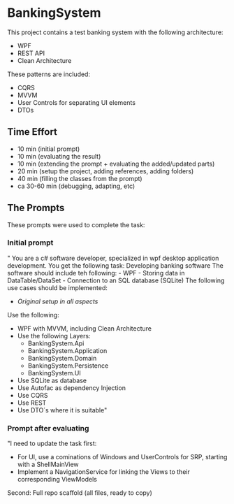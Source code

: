 # BankingSystem

This project contains a test banking system with the following architecture:

- WPF
- REST API
- Clean Architecture

These patterns are included:

- CQRS 
- MVVM
- User Controls for separating UI elements
- DTOs

## Time Effort

- 10 min (initial prompt)
- 10 min (evaluating the result)
- 10 min (extending the prompt + evaluating the added/updated parts)
- 20 min (setup the project, adding references, adding folders)
- 40 min (filling the classes from the prompt)
- ca 30-60 min (debugging, adapting, etc)

## The Prompts
These prompts were used to complete the task:

### Initial prompt

" You are a c# software developer, specialized in wpf desktop application development. You get the following task: Developing banking software The software should include teh following: - WPF - Storing data in DataTable/DataSet - Connection to an SQL database (SQLite) The following use cases should be implemented: 
- *Original setup in all aspects*
    

Use the following: 
- WPF with MVVM, including Clean Architecture 
- Use the following Layers: 
    - BankingSystem.Api 
    - BankingSystem.Application 
    - BankingSystem.Domain 
    - BankingSystem.Persistence 
    - BankingSystem.UI 
- Use SQLite as database 
- Use Autofac as dependency Injection 
- Use CQRS 
- Use REST 
- Use DTO´s where it is suitable"

### Prompt after evaluating

"I need to update the task first: 
- For UI, use a cominations of Windows and UserControls for SRP, starting with a ShellMainView 
- Implement a NavigationService for linking the Views to their corresponding ViewModels 

Second: Full repo scaffold (all files, ready to copy)

